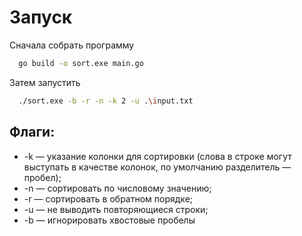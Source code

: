 # Запуск

Сначала собрать программу
```bash
  go build -o sort.exe main.go
```
Затем запустить 
```bash      
  ./sort.exe -b -r -n -k 2 -u .\input.txt
```

## Флаги:
* -k — указание колонки для сортировки (слова в строке могут выступать в качестве колонок, по умолчанию разделитель — пробел);
* -n — сортировать по числовому значению;
* -r — сортировать в обратном порядке;
* -u — не выводить повторяющиеся строки;
* -b — игнорировать хвостовые пробелы